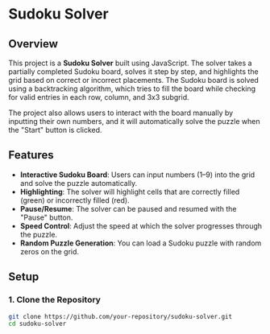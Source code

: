 # Sudoku Solver

## Overview

This project is a **Sudoku Solver** built using JavaScript. The solver takes a partially completed Sudoku board, solves it step by step, and highlights the grid based on correct or incorrect placements. The Sudoku board is solved using a backtracking algorithm, which tries to fill the board while checking for valid entries in each row, column, and 3x3 subgrid.

The project also allows users to interact with the board manually by inputting their own numbers, and it will automatically solve the puzzle when the "Start" button is clicked.

## Features

- **Interactive Sudoku Board**: Users can input numbers (1–9) into the grid and solve the puzzle automatically.
- **Highlighting**: The solver will highlight cells that are correctly filled (green) or incorrectly filled (red).
- **Pause/Resume**: The solver can be paused and resumed with the "Pause" button.
- **Speed Control**: Adjust the speed at which the solver progresses through the puzzle.
- **Random Puzzle Generation**: You can load a Sudoku puzzle with random zeros on the grid.

## Setup

### 1. Clone the Repository

```bash
git clone https://github.com/your-repository/sudoku-solver.git
cd sudoku-solver

